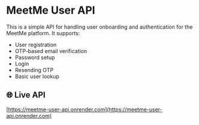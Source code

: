 # MeetMe User API

This is a simple API for handling user onboarding and authentication for the MeetMe platform. It supports:

- User registration
- OTP-based email verification
- Password setup
- Login
- Resending OTP
- Basic user lookup

## 🌐 Live API

[https://meetme-user-api.onrender.com](https://meetme-user-api.onrender.com)

